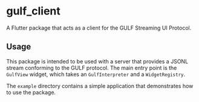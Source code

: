 # gulf_client

A Flutter package that acts as a client for the GULF Streaming UI Protocol.

## Usage

This package is intended to be used with a server that provides a JSONL stream conforming to the GULF protocol. The main entry point is the `GulfView` widget, which takes an `GulfInterpreter` and a `WidgetRegistry`.

The `example` directory contains a simple application that demonstrates how to use the package.
